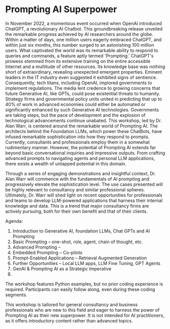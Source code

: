 # Prompting AI Superpower

In November 2022, a momentous event occurred when OpenAI introduced ChatGPT, a revolutionary AI Chatbot. This groundbreaking release unveiled the remarkable progress achieved by AI researchers around the globe. Within a matter of days, one million users eagerly embraced ChatGPT, and within just six months, this number surged to an astonishing 100 million users. What captivated the world was its remarkable ability to respond to queries and commands, a feature aptly termed 'Prompting.'
ChatGPT's prowess stemmed from its extensive training on the entire accessible Internet and a multitude of other resources. Its knowledge base was nothing short of extraordinary, revealing unexpected emergent properties. Eminent leaders in the IT industry even suggested it exhibited signs of sentience. Consequently, tech titans, including OpenAI, implored governments to implement regulations. The media lent credence to growing concerns that future Generative AI, like GPTs, could pose existential threats to humanity. Strategy firms and governmental policy units united in predicting that up to 40% of work in advanced economies could either be automated or significantly enhanced by such Generative AI technologies. Governments are taking steps, but the pace of development and the explosion of technological advancements continue unabated.
This workshop, led by Dr. Alan Warr, is centered around the remarkable world of Prompting AI. The architects behind the Foundation LLMs, which power these ChatBots, have infused remarkable sophistication into how they respond to prompts. Currently, consultants and professionals employ them in a somewhat rudimentary manner. However, the potential of Prompting AI extends far beyond basic conversational inquiries and impressive outputs. From crafting advanced prompts to navigating agents and personal LLM applications, there exists a wealth of untapped potential in this domain.

Through a series of engaging demonstrations and insightful context, Dr. Alan Warr will commence with the fundamentals of AI prompting and progressively elevate the sophistication level. The use cases presented will be highly relevant to consultancy and similar professional spheres. Ultimately, Dr. Warr will shed light on recent opportunities for professionals and teams to develop LLM-powered applications that harness their internal knowledge and data. This is a trend that major consultancy firms are actively pursuing, both for their own benefit and that of their clients.

Agenda:
1.	Introduction to Generative AI, foundation LLMs, Chat GPTs and AI Prompting 
2.	Basic Prompting – one-shot, role, agent, chain of thought, etc.
3.	Advanced Prompting – 
4.	Embedded Prompting – Co-pilots
5.	Prompt-Enabled Applications – Retrieval Augmented Generation
6.	Further Opportunities – Local LLM apps, LLM Fine Tuning, GPT Agents
7.	GenAI & Prompting AI as a Strategic Imperative
8.	
The workshop features Python examples, but no prior coding experience is required. Participants can easily follow along, even during these coding segments.

This workshop is tailored for general consultancy and business professionals who are new to this field and eager to harness the power of Prompting AI as their new superpower. It is not intended for AI practitioners, as it offers introductory content rather than advanced topics.
